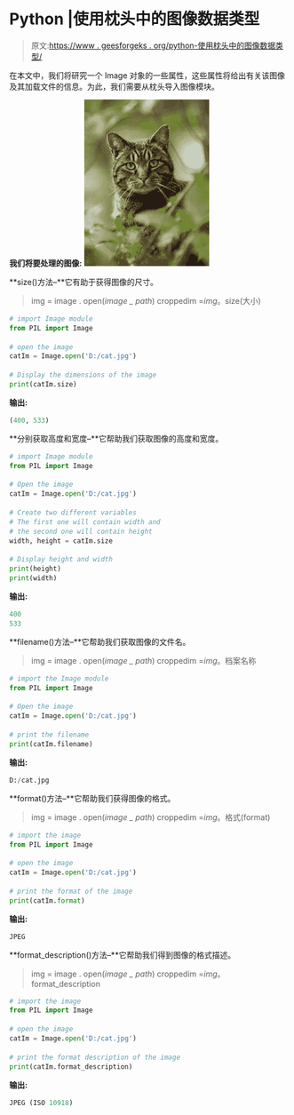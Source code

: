 # Python |使用枕头中的图像数据类型

> 原文:[https://www . geesforgeks . org/python-使用枕头中的图像数据类型/](https://www.geeksforgeeks.org/python-working-with-the-image-data-type-in-pillow/)

在本文中，我们将研究一个 Image 对象的一些属性，这些属性将给出有关该图像及其加载文件的信息。为此，我们需要从枕头导入图像模块。

**我们将要处理的图像:**
![](img/65905b1f6264aeeac4788c23fbb86fc5.png)

**size()方法–**它有助于获得图像的尺寸。

> img = image . open(*image _ path*)
> croppedim =*img*。size(大小)

```py
# import Image module
from PIL import Image

# open the image
catIm = Image.open('D:/cat.jpg')

# Display the dimensions of the image
print(catIm.size)
```

**输出:**

```py
(400, 533)
```

**分别获取高度和宽度–**它帮助我们获取图像的高度和宽度。

```py
# import Image module
from PIL import Image

# Open the image
catIm = Image.open('D:/cat.jpg')

# Create two different variables 
# The first one will contain width and 
# the second one will contain height
width, height = catIm.size

# Display height and width
print(height)
print(width)
```

**输出:**

```py
400
533
```

**filename()方法–**它帮助我们获取图像的文件名。

> img = image . open(*image _ path*)
> croppedim =*img*。档案名称

```py
# import the Image module
from PIL import Image

# Open the image
catIm = Image.open('D:/cat.jpg')

# print the filename
print(catIm.filename)
```

**输出:**

```py
D:/cat.jpg
```

**format()方法–**它帮助我们获得图像的格式。

> img = image . open(*image _ path*)
> croppedim =*img*。格式(format)

```py
# import the image
from PIL import Image

# open the image
catIm = Image.open('D:/cat.jpg')

# print the format of the image
print(catIm.format)
```

**输出:**

```py
JPEG
```

**format_description()方法–**它帮助我们得到图像的格式描述。

> img = image . open(*image _ path*)
> croppedim =*img*。format_description

```py
# import the image
from PIL import Image

# open the image
catIm = Image.open('D:/cat.jpg')

# print the format description of the image
print(catIm.format_description)
```

**输出:**

```py
JPEG (ISO 10918)
```